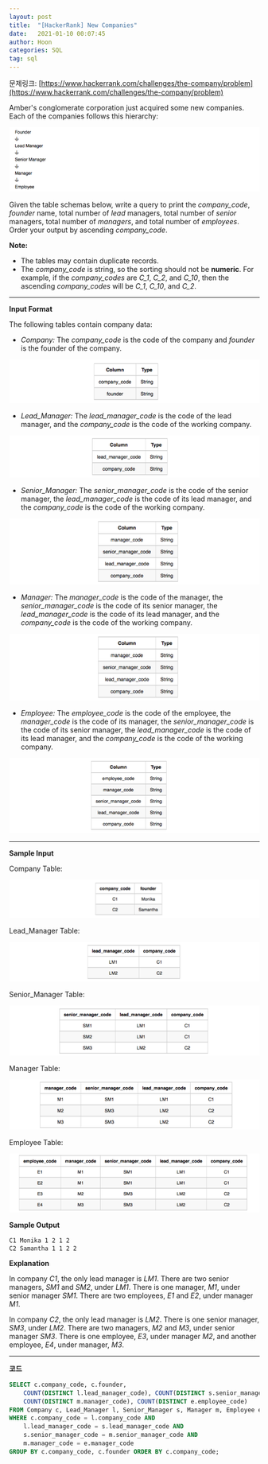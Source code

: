 ```yaml
---
layout: post
title:  "[HackerRank] New Companies"
date:   2021-01-10 00:07:45
author: Hoon
categories: SQL
tag: sql
---
```


문제링크: [https://www.hackerrank.com/challenges/the-company/problem](https://www.hackerrank.com/challenges/the-company/problem)

Amber's conglomerate corporation just acquired some new companies. Each of the companies follows this hierarchy:

![HackerRank_New_Companies.PNG](https://github.com/hoon-923/hoon-923.github.io/blob/main/_images/SQL/HackerRank/HackerRank_New_Companies.PNG?raw=true)

Given the table schemas below, write a query to print the *company_code*, *founder* name, total number of *lead* managers, total number of *senior* managers, total number of *managers*, and total number of *employees*. Order your output by ascending *company_code*.

**Note:**

* The tables may contain duplicate records.
* The *company_code* is string, so the sorting should not be **numeric**. For example, if the *company_codes* are *C_1*, *C_2*, and *C_10*, then the ascending *company_codes* will be *C_1*, *C_10*, and *C_2*.

---

**Input Format**

The following tables contain company data:

* *Company:* The *company_code* is the code of the company and *founder* is the founder of the company.

![HackerRank_Company.PNG](https://github.com/hoon-923/hoon-923.github.io/blob/main/_images/SQL/HackerRank/HackerRank_Company.PNG?raw=true)

* *Lead_Manager:* The *lead_manager_code* is the code of the lead manager, and the *company_code* is the code of the working company.

![HackerRank_Lead_Manager.PNG](https://github.com/hoon-923/hoon-923.github.io/blob/main/_images/SQL/HackerRank/HackerRank_Lead_Manager.PNG?raw=true)

* *Senior_Manager:* The *senior_manager_code* is the code of the senior manager, the *lead_manager_code* is the code of its lead manager, and the *company_code* is the code of the working company.

![HackerRank_Manager.PNG](https://github.com/hoon-923/hoon-923.github.io/blob/main/_images/SQL/HackerRank/HackerRank_Manager.PNG?raw=true)

* *Manager:* The *manager_code* is the code of the manager, the *senior_manager_code* is the code of its senior manager, the *lead_manager_code* is the code of its lead manager, and the *company_code* is the code of the working company.

![HackerRank_Manager.PNG](https://github.com/hoon-923/hoon-923.github.io/blob/main/_images/SQL/HackerRank/HackerRank_Manager.PNG?raw=true)

* *Employee:* The *employee_code* is the code of the employee, the *manager_code* is the code of its manager, the *senior_manager_code* is the code of its senior manager, the *lead_manager_code* is the code of its lead manager, and the *company_code* is the code of the working company.

![HackerRank_Employee.PNG](https://github.com/hoon-923/hoon-923.github.io/blob/main/_images/SQL/HackerRank/HackerRank_Employee.PNG?raw=true)

----

**Sample Input**

Company Table: 

![Sample_1.PNG](https://github.com/hoon-923/hoon-923.github.io/blob/main/_images/SQL/HackerRank/Sample_1.PNG?raw=true)

Lead_Manager Table: 

![Sample_2.PNG](https://github.com/hoon-923/hoon-923.github.io/blob/main/_images/SQL/HackerRank/Sample_2.PNG?raw=true)

 Senior_Manager Table: 

![Sample_3.PNG](https://github.com/hoon-923/hoon-923.github.io/blob/main/_images/SQL/HackerRank/Sample_3.PNG?raw=true)

 Manager Table: 

![Sample_4.PNG](https://github.com/hoon-923/hoon-923.github.io/blob/main/_images/SQL/HackerRank/Sample_4.PNG?raw=true)

 Employee Table: 

![Sample_5.PNG](https://github.com/hoon-923/hoon-923.github.io/blob/main/_images/SQL/HackerRank/Sample_5.PNG?raw=true)

**Sample Output**

~~~
C1 Monika 1 2 1 2
C2 Samantha 1 1 2 2
~~~

**Explanation**

In company *C1*, the only lead manager is *LM1*. There are two senior managers, *SM1* and *SM2*, under *LM1*. There is one manager, *M1*, under senior manager *SM1*. There are two employees, *E1* and *E2*, under manager *M1*.

In company *C2*, the only lead manager is *LM2*. There is one senior manager, *SM3*, under *LM2*. There are two managers, *M2* and *M3*, under senior manager *SM3*. There is one employee, *E3*, under manager *M2*, and another employee, *E4*, under manager, *M3*.

-----

**코드**

~~~sql
SELECT c.company_code, c.founder,
    COUNT(DISTINCT l.lead_manager_code), COUNT(DISTINCT s.senior_manager_code),
    COUNT(DISTINCT m.manager_code), COUNT(DISTINCT e.employee_code)
FROM Company c, Lead_Manager l, Senior_Manager s, Manager m, Employee e
WHERE c.company_code = l.company_code AND
    l.lead_manager_code = s.lead_manager_code AND
    s.senior_manager_code = m.senior_manager_code AND
    m.manager_code = e.manager_code
GROUP BY c.company_code, c.founder ORDER BY c.company_code;
~~~

